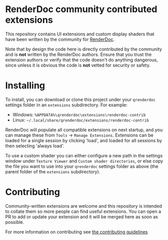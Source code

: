 # RenderDoc community contributed extensions

This repository contains UI extensions and custom display shaders that have been written by the community for [RenderDoc](https://github.com/baldurk/renderdoc).

Note that by design the code here is directly contributed by the community and is **not** written by the RenderDoc authors. Ensure that you trust the extension authors or verify that the code doesn't do anything dangerous, since unless it is obvious the code is **not** vetted for security or safety.

# Installing

To install, you can download or clone this project under your `qrenderdoc` settings folder in an `extensions` subdirectory. For example:

* Windows: `%APPDATA%\qrenderdoc\extensions\renderdoc-contrib`
* Linux: `~/.local/share/qrenderdoc/extensions/renderdoc-contrib`

RenderDoc will populate all compatible extensions on next startup, and you can manage these from `Tools` &rarr; `Manage Extensions`. Extensions can be loaded for a single session by clicking 'load', and loaded for all sessions by then selecting 'always load'.

To use a custom shader you can either configure a new path in the settings window under `Texture Viewer` and `Custom shader directories`, or else copy the file you want to use into your `qrenderdoc` settings folder as above (the parent folder of the `extensions` subdirectory).

# Contributing

Community-written extensions are welcome and this repository is intended to collate them so more people can find useful extensions. You can open a PR to add or update your extension and it will be merged here as soon as possible.

For more information on contributing see [the contributing guidelines](docs/CONTRIBUTING.md)
